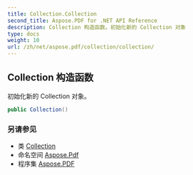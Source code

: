 ```yaml
---
title: Collection.Collection
second_title: Aspose.PDF for .NET API Reference
description: Collection 构造函数。初始化新的 Collection 对象
type: docs
weight: 10
url: /zh/net/aspose.pdf/collection/collection/
---
```

## Collection 构造函数

初始化新的 Collection 对象。

```csharp
public Collection()
```

### 另请参见

* 类 [Collection](../)
* 命名空间 [Aspose.Pdf](../../../aspose.pdf/)
* 程序集 [Aspose.PDF](../../../)